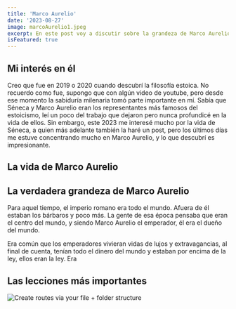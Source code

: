 ```yaml
---
title: 'Marco Aurelio'
date: '2023-08-27'
image: marcoAurelio1.jpeg
excerpt: En este post voy a discutir sobre la grandeza de Marco Aurelio, en español, porque este tema lo amerita.
isFeatured: true
---
```



## Mi interés en él

Creo que fue en 2019 o 2020 cuando descubrí la filosofía estoica. No recuerdo como fue, supongo que con algún video de youtube, pero desde ese momento la sabiduría milenaria tomó parte importante en mí. Sabía que Séneca y Marco Aurelio eran los representantes más famosos del estoicismo, leí un poco del trabajo que dejaron pero nunca profundicé en la vida de ellos. Sin embargo, este 2023 me interesé mucho por la vida de Séneca, a quien más adelante también la haré un post, pero los últimos días me estuve concentrando mucho en Marco Aurelio, y lo que descubrí es impresionante.

## La vida de Marco Aurelio

## La verdadera grandeza de Marco Aurelio 

Para aquel tiempo, el imperio romano era todo el mundo. Afuera de él estaban los bárbaros y poco más. La gente de esa época pensaba que eran el centro del mundo, y siendo Marco Aurelio el emperador, él era el dueño del mundo.

Era común que los emperadores vivieran vidas de lujos y extravagancias, al final de cuenta, tenían todo el dinero del mundo y estaban por encima de la ley, ellos eran la ley. Era 

## Las lecciones más importantes


![Create routes via your file + folder structure](garcia1.jpeg)

